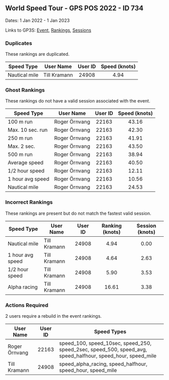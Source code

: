 ## World Speed Tour - GPS POS 2022  - ID 734

Dates: 1 Jan 2022 - 1 Jan 2023

Links to GP3S: [Event](https://www.gps-speedsurfing.com/default.aspx?mnu=event&val=734), [Rankings](https://www.gps-speedsurfing.com/default.aspx?mnu=eventranking&val=734), [Sessions](https://www.gps-speedsurfing.com/default.aspx?mnu=eventsessions&val=734)

### Duplicates

These rankings are duplicated.

| Speed Type | User Name | User ID | Speed (knots) |
| ---------- | --------- | :-----: | :-----------: |
| Nautical mile | Till Kramann | 24908 | 4.94 |

### Ghost Rankings

These rankings do not have a valid session associated with the event.

| Speed Type | User Name | User ID | Speed (knots) |
| ---------- | --------- | :-----: | :-----------: |
| 100 m run | Roger Örnvang | 22163 | 43.16 |
| Max. 10 sec. run | Roger Örnvang | 22163 | 42.30 |
| 250 m run | Roger Örnvang | 22163 | 41.91 |
| Max. 2 sec. | Roger Örnvang | 22163 | 43.50 |
| 500 m run | Roger Örnvang | 22163 | 38.94 |
| Average speed | Roger Örnvang | 22163 | 40.50 |
| 1/2 hour speed | Roger Örnvang | 22163 | 12.11 |
| 1 hour avg speed | Roger Örnvang | 22163 | 10.56 |
| Nautical mile | Roger Örnvang | 22163 | 24.53 |

### Incorrect Rankings

These rankings are present but do not match the fastest valid session.

| Speed Type | User Name | User ID | Ranking (knots) | Session (knots) |
| ---------- | --------- | :-----: | :-------------: | :-------------: |
| Nautical mile | Till Kramann | 24908 | 4.94 | 0.00 |
| 1 hour avg speed | Till Kramann | 24908 | 4.64 | 2.63 |
| 1/2 hour speed | Till Kramann | 24908 | 5.90 | 3.53 |
| Alpha racing | Till Kramann | 24908 | 16.61 | 3.38 |

### Actions Required

2 users require a rebuild in the event rankings.

| User Name | User ID | Speed Types |
| --------- | :-----: | ----------- |
| Roger Örnvang | 22163 | speed_100, speed_10sec, speed_250, speed_2sec, speed_500, speed_avg, speed_halfhour, speed_hour, speed_mile |
| Till Kramann | 24908 | speed_alpha_racing, speed_halfhour, speed_hour, speed_mile |
